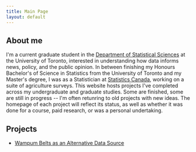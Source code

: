```yaml
---
title: Main Page
layout: default
---
```


## About me
I'm a current graduate student in the [Department of Statistical Sciences](https://www.statistics.utoronto.ca/) at the University of Toronto, interested in understanding how data informs news, policy, and the public opinion. In between finishing my Honours Bachelor's of Science in Statistics from the University of Toronto and my Master's degree, I was as a Statistician at [Statistics Canada](https://www.statcan.gc.ca/en), working on a suite of agriculture surveys. This website hosts projects I've completed across my undergraduate and graduate studies. Some are finished, some are still in progress -- I'm often retunring to old projects with new ideas. The homepage of each project will reflect its status, as well as whether it was done for a course, paid research, or was a personal undertaking. 

## Projects
- [Wampum Belts as an Alternative Data Source](wampum/summary.md)

